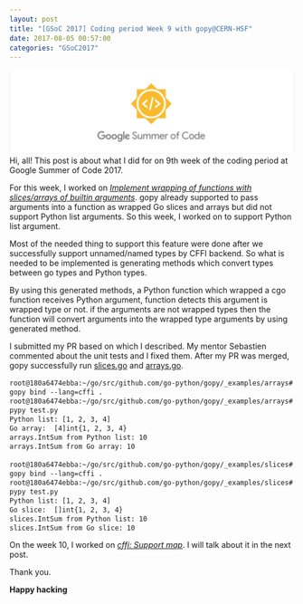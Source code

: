 ```yaml
---
layout: post
title: "[GSoC 2017] Coding period Week 9 with gopy@CERN-HSF"
date: 2017-08-05 00:57:00
categories: "GSoC2017"
---
```

![GSoC2017](/images/googlesummerofcode.png)
Hi, all!
This post is about what I did for on 9th week of the coding period at Google Summer of Code 2017.

For this week, I worked on [*Implement wrapping of functions with slices/arrays of builtin arguments*](https://github.com/go-python/gopy/issues/128).
gopy already supported to pass arguments into a function as wrapped Go slices and arrays but did not support Python list arguments.
So this week, I worked on to support Python list argument.

Most of the needed thing to support this feature were done after we successfully support unnamed/named types by CFFI backend.
So what is needed to be implemented is generating methods which convert types between go types and Python types.

By using this generated methods, a Python function which wrapped a cgo function receives Python argument, function detects this argument is wrapped type or not.
if the arguments are not wrapped types then the function will convert arguments into the wrapped type arguments by using generated method.

I submitted my PR based on which I described. My mentor Sebastien commented about the unit tests and I fixed them.
After my PR was merged, gopy successfully run [slices.go](https://github.com/go-python/gopy/blob/master/_examples/slices/slices.go) and [arrays.go](https://github.com/go-python/gopy/blob/master/_examples/arrays/arrays.go).

````
root@180a6474ebba:~/go/src/github.com/go-python/gopy/_examples/arrays# gopy bind --lang=cffi .
root@180a6474ebba:~/go/src/github.com/go-python/gopy/_examples/arrays# pypy test.py 
Python list: [1, 2, 3, 4]
Go array:  [4]int{1, 2, 3, 4}
arrays.IntSum from Python list: 10
arrays.IntSum from Go array: 10

root@180a6474ebba:~/go/src/github.com/go-python/gopy/_examples/slices# gopy bind --lang=cffi .
root@180a6474ebba:~/go/src/github.com/go-python/gopy/_examples/slices# pypy test.py 
Python list: [1, 2, 3, 4]
Go slice:  []int{1, 2, 3, 4}
slices.IntSum from Python list: 10
slices.IntSum from Go slice: 10
````

On the week 10, I worked on [*cffi: Support map*](https://github.com/go-python/gopy/issues/135).
I will talk about it in the next post.

Thank you.

**Happy hacking**